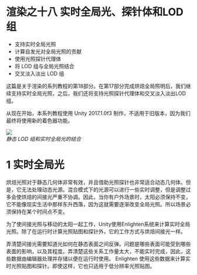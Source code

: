 渲染之十八 实时全局光、探针体和LOD组
======

 * 支持实时全局光照
 * 计算自发光对全局光照的贡献
 * 使用光照探针代理体
 * 将 LOD 组与全局光照结合
 * 交叉淡入淡出 LOD 组

这篇是关于渲染的系列教程的第18部分。在第17部分完成烘焙全局照明后，我们继续支持实时全局光照，之后，我们还将支持光照探针代理体和交叉淡入淡出LOD组。

从现在开始，本系列教程使用 Unity 2017.1.0f3 制作，不适用于旧版本，因为我们最终将使用新的着色器功能。

![](https://catlikecoding.com/unity/tutorials/rendering/part-18/tutorial-image.jpg)  
*静态 LOD 组和实时全局光的结合*

# 1 实时全局光

烘焙光照对于静态几何体非常有效，并且借助光照探针也非常适合动态几何体。但是，它无法处理动态光源。混合模式下的光源可以进行一些实时调整，但是调整过多会使烘焙的间接光严重不协调。因此，当你有户外场景时，太阳必须保持不变，它不能像现实生活中那样东升西落，因为这就需要逐渐改变全局光照。所以场景必须保持在某个时间点不变。

为了使间接光照与移动的太阳一起工作，Unity使用Enlighten系统来计算实时全局光照。除了在运行时计算光照贴图和探针外，它的工作方式与烘焙间接光一样。

弄清楚间接光需要知道光如何在静态表面之间反弹。问题是哪些表面可能受到哪些表面的影响，以及其程度。弄清楚这些关系工作量太大，不能实时完成，因此，这些数据由编辑器处理并存储以便在运行时使用。 Enlighten 使用这些数据来计算实时光照贴图和探针。即使这样，它也只适用于低分辨率光照贴图。

